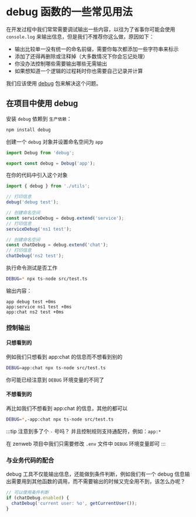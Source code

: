 # debug 函数的一些常见用法

在开发过程中我们常常需要调试输出一些内容，以往为了省事你可能会使用 `console.log` 来输出信息，但是我们不推荐你这么做，原因如下：
- 输出比较单一没有统一的命名前缀，需要你每次都添加一些字符串来标示
- 添加了还得再删除或注释掉（大多数情况下你会忘记处理）
- 你没办法控制哪些需要输出哪些无需输出
- 如果想知道一个逻辑的过程耗时你也需要自己记录并计算

我们应该使用 [debug](https://www.npmjs.com/package/debug) 包来解决这个问题。

## 在项目中使用 debug

安装 `debug` 依赖到 `生产依赖`：
```bash npm2yarn
npm install debug
```

创建一个 `debug` 对象并设置命名空间为 `app`

```ts title="src/utils.ts"
import Debug from 'debug';

export const debug = Debug('app');
```

在你的代码中引入这个对象

```ts title="src/test.ts"
import { debug } from './utils';

// 打印信息
debug('debug test');

// 创建命名空间
const serviceDebug = debug.extend('service');
// 打印信息
serviceDebug('ns1 test');

// 创建命名空间
const chatDebug = debug.extend('chat');
// 打印信息
chatDebug('ns2 test');
```

执行命令测试是否工作

```bash
DEBUG=* npx ts-node src/test.ts
```

输出内容：
```
app debug test +0ms
app:service ns1 test +0ms
app:chat ns2 test +0ms
```

### 控制输出

#### 只想看到的

例如我们只想看到 app:chat 的信息而不想看到别的

```bash
DEBUG=app:chat npx ts-node src/test.ts
```

你可能已经注意到 `DEBUG` 环境变量的不同了

#### 不想看到的

再比如我们不想看到 app:chat 的信息，其他的都可以

```bash
DEBUG=*,-app:chat npx ts-node src/test.ts
```

:::tip
注意到多了个 `-` 号吗？ 并且控制规则支持通配符，例如：`app:*`

在 zenweb 项目中我们只需要修改 `.env` 文件中 `DEBUG` 环境变量即可
:::

### 与业务代码的配合

debug 工具不仅能输出信息，还能做到条件判断，例如我们有一个 debug 信息输出需要用到其他函数的调用，而不需要输出的时候又完全用不到，该怎么办呢？

```ts
// 可以使用条件判断
if (chatDebug.enabled) {
  chatDebug('current user: %o', getCurrentUser());
}
```
